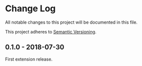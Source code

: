 # Change Log

All notable changes to this project will be documented in this file.

This project adheres to [Semantic Versioning][].

## 0.1.0 - 2018-07-30

First extension release.

[Semantic Versioning]: http://semver.org/
